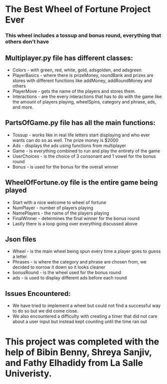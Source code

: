#                                      The Best Wheel of Fortune Project Ever
### This wheel includes a tossup and bonus round, everything that others don't have
## Multiplayer.py file has different classes:


- Colors - with green, red, white, gold, adsgolden, and adsgreen 
- PlayerBasics - where there is prizeMoney, roundBank and prizes are stores with different functions like addMoney, addRoundMoney and others
- PlayerMove - gets the name of the players and stores them.
- Interactions - are the every interactions that has to do with the game like the amount of players playing, wheelSpins, category and phrase, ads, and more.

## PartsOfGame.py file has all the main functions:

- Tossup - works like in real life letters start displaying and who ever wants can do so as well. The prize money is $2000
- Ads - displays the ads using functions from multiplayer
- Game - is everything combined to run and play the entirety of the game 
- UserChoices - is the choice of 3 consonant and 1 vowel for the bonus round
- Bonus - is used for the bonus for the overall winner

## WheelOfFortune.oy file is the entire game being played

- Start with a nice welcome to wheel of fortune 
- NumPlayer - number of players playing 
- NamePlayers - the name of the players playing
- FinalWinner - determines the final winner for the bonus round
- Lastly there is a loop going over everything discussed above 

## Json files

- Wheel - is the main wheel being spun every time a player goes to guess a letter
- Phrases - is where the category and phrase are chosen from, we decided to norrow it down so it looks cleaner  
- bonusRound - is the wheel used for the bonus round
- ads - is used to display different ads before each round

## Issues Encountered:
- We have tried to implement a wheel but could not find a successful way to do so but we did come close. 
- We also encountered a difficulty with creating a timer that did not care about a user input but instead kept counting until the time ran out 

# This project was completed with the help of Bibin Benny, Shreya Sanjiv, and Fathy Elhadidy from La Salle Univeristy. 
